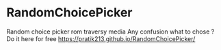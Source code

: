 # RandomChoicePicker
Random choice picker rom traversy media
Any confusion what to chose ?
Do it here for free
https://pratik213.github.io/RandomChoicePicker/
